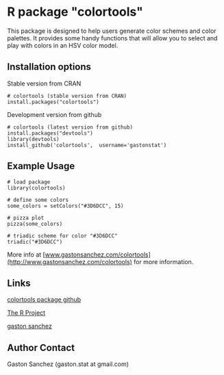 R package "colortools"
============================

This package is designed to help users generate color schemes and color palettes. It provides some handy functions that will allow you to select and play with colors in an HSV color model.

## Installation options

Stable version from CRAN
```
# colortools (stable version from CRAN)
install.packages("colortools")
```

Development version from github
```
# colortools (latest version from github)
install.packages("devtools") 
library(devtools)
install_github('colortools',  username='gastonstat')
```

## Example Usage

```
# load package
library(colortools)

# define some colors
some_colors = setColors("#3D6DCC", 15)

# pizza plot
pizza(some_colors)

# triadic scheme for color "#3D6DCC"
triadic("#3D6DCC")
```

More info at [www.gastonsanchez.com/colortools](http://www.gastonsanchez.com/colortools) for more information.

Links
-----
[colortools package github](http://github.com/gastonstat/colortools)

[The R Project](http://www.r-project.org/)

[gaston sanchez](http://www.gastonsanchez.com)


Author Contact
--------------
Gaston Sanchez (gaston.stat at gmail.com)
